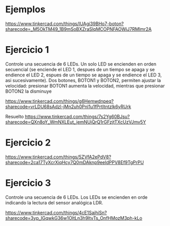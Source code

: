 # Ejemplos

https://www.tinkercad.com/things/lUAgi39BHo7-boton?sharecode=_M5OkTM49_1B9mSoBXZraSlqMCOPNFAOWiJ7RMlmr2A


# Ejercicio 1
Controle una secuencia de 6 LEDs. Un solo LED se encienden en orden secuencial (se enciende el LED 1, despues de un tiempo se apaga y se endience el LED 2, espues de un tiempo se apaga y se endience el LED 3, asi sucesivamente). Dos botones, BOTON1 y BOTON2, permiten ajustar la velocidad: presionar BOTON1 aumenta la velocidad, mientras que presionar BOTON2 la disminuye

https://www.tinkercad.com/things/g6Hemwdnpeq?sharecode=vrLDU68sAdzl-jMn2uh0Pnl1u1fPrtltntzlk6yRUrk

Resuelto
https://www.tinkercad.com/things/7s2Yg60BJsu?sharecode=QXn8oY_WmNXLEut_jemNUiQrQ1rGFzjtTXcUzVJmv5Y

# Ejercicio 2

https://www.tinkercad.com/things/5ZVfA2ePdV8?sharecode=2ca17TyXcrXiqHcy7Q0mDAknp9eeIdPPV8Ef9TgPrPU

# Ejercicio 3
Controle una secuencia de 6 LEDs. Los LEDs se encienden en orde indicando la lectura del sensor analógica LDR.

https://www.tinkercad.com/things/4cE1SajhiSn?sharecode=3yp_IGqwkG36w1OltLn3h9ltvTs_OnfHMozM3ph-kLo
